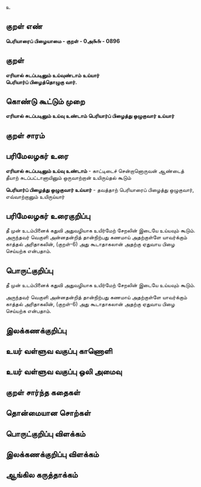 உ

## குறள் எண் 

**பெரியாரைப் பிழையாமை - குறள் - 0அ௯௬ - 0896**

## குறள் 

**எரியால் சுடப்படினும் உய்வுண்டாம் உய்யார்  
பெரியார்ப் பிழைத்தொழுகு வார்.**

## கொண்டு கூட்டும் முறை

**எரியால் சுடப்படினும் உய்வு உண்டாம் பெரியார்ப் பிழைத்து ஒழுகுவார் உய்யார்**

## குறள் சாரம் 


## பரிமேலழகர் உரை

**எரியால் சுடப்படினும் உய்வு உண்டாம்** - காட்டிடைச் சென்றானொருவன் ஆண்டைத் தீயாற் சுடப்பட்டானாயினும் ஒருவாற்றான் உயிருய்தல் கூடும் 

**பெரியார்ப் பிழைத்து ஒழுகுவார் உய்யார்** - தவத்தாற் பெரியாரைப் பிழைத்து ஒழுகுவார், எவ்வாற்றானும் உயிருய்யார் 

## பரிமேலழகர் உரைகுறிப்பு   

தீ முன் உடம்பினைக் கதுவி அதுவழியாக உயிர்மேற் சேறலின் இடையே உய்யவும் கூடும். அருந்தவர் வெகுளி அன்னதன்றித் தான்நிற்பது கணமாய் அதற்குள்ளே யாவர்க்கும் காத்தல் அரிதாகலின், (குறள்-6) அது கூடாதாகலான் அதற்கு ஏதுவாய பிழை செய்யற்க என்பதாம்.

## பொருட்குறிப்பு 

தீ முன் உடம்பினைக் கதுவி அதுவழியாக உயிர்மேற் சேறலின் இடையே உய்யவும் கூடும். 

அருந்தவர் வெகுளி அன்னதன்றித் தான்நிற்பது கணமாய் அதற்குள்ளே யாவர்க்கும் காத்தல் அரிதாகலின், (குறள்-6) அது கூடாதாகலான் அதற்கு ஏதுவாய பிழை செய்யற்க என்பதாம்.

## இலக்கணக்குறிப்பு  


## உயர் வள்ளுவ வகுப்பு காணொளி


## உயர் வள்ளுவ வகுப்பு ஒலி அமைவு 

 
## குறள் சார்ந்த கதைகள் 


## தொன்மையான சொற்கள்


## பொருட்குறிப்பு விளக்கம்


## இலக்கணக்குறிப்பு விளக்கம்


## ஆங்கில கருத்தாக்கம் 


